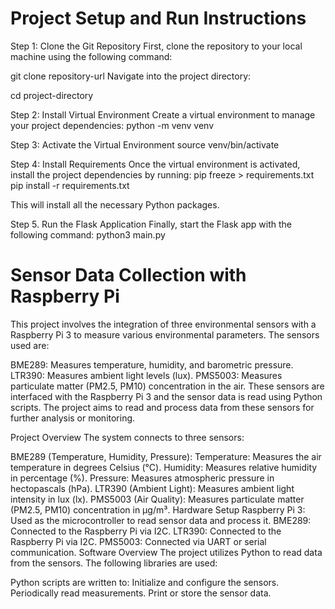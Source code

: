 # Project Setup and Run Instructions

Step 1: Clone the Git Repository
First, clone the repository to your local machine using the following command:

git clone repository-url
Navigate into the project directory:

cd project-directory

Step 2: Install Virtual Environment
Create a virtual environment to manage your project dependencies:
python -m venv venv

Step 3: Activate the Virtual Environment
source venv/bin/activate

Step 4: Install Requirements
Once the virtual environment is activated, install the project dependencies by running:
pip freeze > requirements.txt
pip install -r requirements.txt

This will install all the necessary Python packages.

Step 5. Run the Flask Application
Finally, start the Flask app with the following command:
python3 main.py

# Sensor Data Collection with Raspberry Pi
This project involves the integration of three environmental sensors with a Raspberry Pi 3 to measure various environmental parameters. The sensors used are:

BME289: Measures temperature, humidity, and barometric pressure.
LTR390: Measures ambient light levels (lux).
PMS5003: Measures particulate matter (PM2.5, PM10) concentration in the air.
These sensors are interfaced with the Raspberry Pi 3 and the sensor data is read using Python scripts. The project aims to read and process data from these sensors for further analysis or monitoring.

Project Overview
The system connects to three sensors:

BME289 (Temperature, Humidity, Pressure):
Temperature: Measures the air temperature in degrees Celsius (°C).
Humidity: Measures relative humidity in percentage (%).
Pressure: Measures atmospheric pressure in hectopascals (hPa).
LTR390 (Ambient Light):
Measures ambient light intensity in lux (lx).
PMS5003 (Air Quality):
Measures particulate matter (PM2.5, PM10) concentration in µg/m³.
Hardware Setup
Raspberry Pi 3: Used as the microcontroller to read sensor data and process it.
BME289: Connected to the Raspberry Pi via I2C.
LTR390: Connected to the Raspberry Pi via I2C.
PMS5003: Connected via UART or serial communication.
Software Overview
The project utilizes Python to read data from the sensors. The following libraries are used:

Python scripts are written to:
Initialize and configure the sensors.
Periodically read measurements.
Print or store the sensor data.

